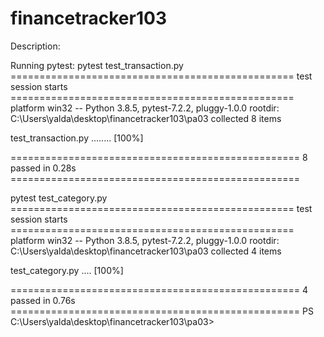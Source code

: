 # financetracker103
Description:

Running pytest: 
 pytest test_transaction.py
================================================= test session starts =================================================
platform win32 -- Python 3.8.5, pytest-7.2.2, pluggy-1.0.0
rootdir: C:\Users\yalda\desktop\financetracker103\pa03
collected 8 items

test_transaction.py ........                                                                                     [100%]

================================================== 8 passed in 0.28s ==================================================

 pytest test_category.py
================================================= test session starts =================================================
platform win32 -- Python 3.8.5, pytest-7.2.2, pluggy-1.0.0
rootdir: C:\Users\yalda\desktop\financetracker103\pa03
collected 4 items

test_category.py ....                                                                                            [100%]

================================================== 4 passed in 0.76s ==================================================
PS C:\Users\yalda\desktop\financetracker103\pa03>
